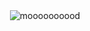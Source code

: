 <div align="center">
	<img src="https://media.giphy.com/media/c7uMkvVNWKrUQ/giphy.gif" alt="moooooooood">
</div>
